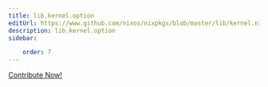 ```yaml
---
title: lib.kernel.option
editUrl: https://www.github.com/nixos/nixpkgs/blob/master/lib/kernel.nix#L8C12
description: lib.kernel.option
sidebar:

    order: 7
---
```


<a href="https://www.github.com/nixos/nixpkgs/blob/master/lib/kernel.nix#L8C12">Contribute Now!</a>



